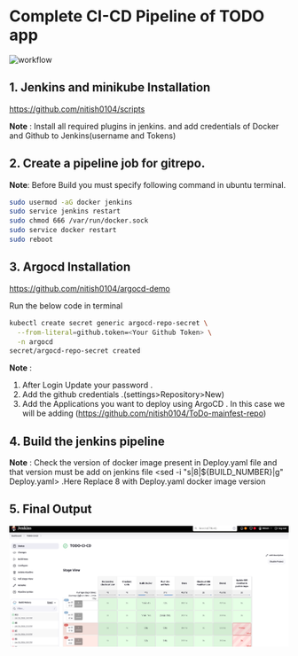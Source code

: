 # Complete CI-CD Pipeline of TODO app
![workflow](https://media.licdn.com/dms/image/D4D22AQFFx1UpdWavKg/feedshare-shrink_2048_1536/0/1716032180954?e=1720051200&v=beta&t=GOdYOK0QsK_rlsLKEvqudJY4Df7FZEB9qQ9rvlwkMYY)

## 1. Jenkins and minikube Installation 
https://github.com/nitish0104/scripts

**Note** : Install all required plugins in jenkins. and add credentials of Docker and Github to Jenkins(username and Tokens)

## 2. Create a pipeline job for gitrepo.

**Note**: Before Build you must specify following command in ubuntu terminal.
```sh
sudo usermod -aG docker jenkins
sudo service jenkins restart
sudo chmod 666 /var/run/docker.sock
sudo service docker restart
sudo reboot
```

## 3. Argocd Installation
https://github.com/nitish0104/argocd-demo

Run the below code in terminal
```sh 
kubectl create secret generic argocd-repo-secret \
  --from-literal=github.token=<Your Github Token> \
  -n argocd
secret/argocd-repo-secret created
```

**Note** :
 1. After Login Update your password .
 2. Add the github credentials .(settings>Repository>New)
 3. Add the Applications you want to deploy using ArgoCD . In this case we will be adding (https://github.com/nitish0104/ToDo-mainfest-repo)


## 4. Build the jenkins pipeline 

**Note** : Check the version of docker image present in Deploy.yaml file and that version must be add on jenkins file <sed -i "s|8|${BUILD_NUMBER}|g" Deploy.yaml> .Here Replace 8 with Deploy.yaml docker image version 
    
## 5. Final Output

![CICD](./images/jenkins-todo-pipeline.png)


